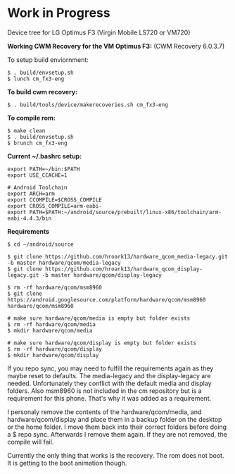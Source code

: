Work in Progress
================

Device tree for LG Optimus F3 (Virgin Mobile LS720 or VM720)

**Working CWM Recovery for the VM Optimus F3:** (CWM Recovery 6.0.3.7)

To setup build enviornment:
```
$ . build/envsetup.sh
$ lunch cm_fx3-eng
```
**To build cwm recovery:**
```
$ . build/tools/device/makerecoveries.sh cm_fx3-eng
```
**To compile rom:**
```
$ make clean
$ . build/envsetup.sh
$ brunch cm_fx3-eng
```


**Current ~/.bashrc setup:**
```
export PATH=~/bin:$PATH
export USE_CCACHE=1

# Android Toolchain
export ARCH=arm
export CCOMPILE=$CROSS_COMPILE
export CROSS_COMPILE=arm-eabi-
export PATH=$PATH:~/android/source/prebuilt/linux-x86/toolchain/arm-eabi-4.4.3/bin
```

**Requirements**
```
$ cd ~/android/source

$ git clone https://github.com/hroark13/hardware_qcom_media-legacy.git -b master hardware/qcom/media-legacy
$ git clone https://github.com/hroark13/hardware_qcom_display-legacy.git -b master hardware/qcom/display-legacy

$ rm -rf hardware/qcom/msm8960
$ git clone https://android.googlesource.com/platform/hardware/qcom/msm8960 hardware/qcom/msm8960

# make sure hardware/qcom/media is empty but folder exists
$ rm -rf hardware/qcom/media
$ mkdir hardware/qcom/media

# make sure hardware/qcom/display is empty but folder exists
$ rm -rf hardware/qcom/display
$ mkdir hardware/qcom/display
```

If you repo sync, you may need to fulfill the requirements again as they maybe reset to defaults. The media-legacy and the display-legacy are needed. Unfortunately they conflict with the default media and display folders. Also msm8960 is not included in the cm repository but is a requirement for this phone. That's why it was added as a requirement.

I personaly remove the contents of the hardware/qcom/media, and hardware/qcom/display and place them in a backup folder on the desktop or the home folder. I move them back into their correct folders before doing a $ repo sync. Afterwards I remove them again. If they are not removed, the compile will fail.

Currently the only thing that works is the recovery. The rom does not boot. It is getting to the boot animation though.
